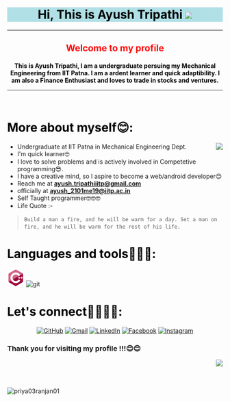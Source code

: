 <h1 align="center" ; style="background-color: powderblue ; color: black" >Hi, This is Ayush Tripathi <img src="http://4.bp.blogspot.com/-_KZdbtaZ8o4/VfqzCwUiFuI/AAAAAAAGKz4/iNvWUJYsRyw/s1600/TF003214.png" width=70></h1>

***

<h2 align= "center" ; style="color: red " >Welcome to my profile</h1>



<h4 align="center" style="color: black">This is Ayush Tripathi, I am a undergraduate persuing my Mechanical Engineering from IIT Patna. I am a ardent learner and quick adaptibility. I am also a Finance Enthusiast and loves to trade in stocks and ventures.

***
<br>
<h1 style="color: black" >More about myself😊:</h1>
<img src="https://miro.medium.com/max/700/0*9f5uMrKMjLbzEf7q.png"   align= "right" ; height= 50>

- Undergraduate at IIT Patna in Mechanical Engineering Dept.
- I'm quick learner🤓
- I love to solve problems and is actively involved in Competetive programming😎.
- I have a creative mind, so I aspire to become a web/android developer😊
- Reach me at **ayush.tripathiiitp@gmail.com** 
- officially at **ayush_2101me19@iitp.ac.in**
- Self Taught programmer🤓🤓🤓
- Life Quote :-
>```Build a man a fire, and he will be warm for a day. Set a man on fire, and he will be warm for the rest of his life.```

<h1 style="color: black" >Languages and tools🔨🔨🔨:</h1>
<img src="https://raw.githubusercontent.com/devicons/devicon/master/icons/cplusplus/cplusplus-original.svg" ; alt="c++" ;width="40" ; height="40"/>
<img src="https://cdn.jsdelivr.net/gh/devicons/devicon/icons/git/git-original.svg" alt="git" width="40" height="40">

<h1 style="color: black" >Let's connect🐻‍❄️🐻‍❄️:</h1>

<div align="center">

[![GitHub](https://img.icons8.com/bubbles/50/000000/github.png)](https://github.com/AyushTripathiIITP)
[![Gmail](https://img.icons8.com/bubbles/50/000000/gmail.png)](ayush.tripathiiitp@gmail.com)
[![LinkedIn](https://img.icons8.com/bubbles/50/000000/linkedin.png)](https://www.linkedin.com/in/ayush-tripathi-aaa58a231/)
[![Facebook](https://img.icons8.com/bubbles/50/000000/facebook-new.png)](https://www.facebook.com/profile.php?id=100073622333167)
[![Instagram](https://img.icons8.com/bubbles/50/000000/instagram.png)](https://www.instagram.com/ayushtripathi124/?hl=en)

</div>

### Thank you for visiting my profile !!!😊😊
<img src= "https://cdn.dribbble.com/users/812515/screenshots/3377697/media/499b8b3b77a66cfb7601e6daff4f480f.gif" height= 100 align="right">

<br><br><br>
<p align="left"> <img src="https://komarev.com/ghpvc/?username=AyushTripathiIITP&label=Profile%20views&color=0e75b6&style=flat" alt="priya03ranjan01" /> </p>
